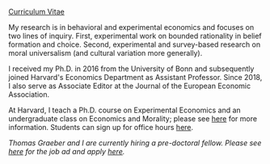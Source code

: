 [Curriculum Vitae](/pdf/Enke_cv.pdf)

My research is in behavioral and experimental economics and focuses on two lines of inquiry. First, experimental work on bounded rationality in belief formation and choice. Second, experimental and survey-based research on moral universalism (and cultural variation more generally). 

I received my Ph.D. in 2016 from the University of Bonn and subsequently joined Harvard's Economics Department as Assistant Professor. Since 2018, I also serve as Associate Editor at the Journal of the European Economic Association.

At Harvard, I teach a Ph.D. course on Experimental Economics and an undergraduate class on Economics and Morality; please see [here](https://scholar.harvard.edu/benke) for more information. Students can sign up for office hours [here](https://app.acuityscheduling.com/schedule.php?owner=12646405).

*Thomas Graeber and I are currently hiring a pre-doctoral fellow. Please see [here](/pdf/Pre-doc.pdf) for the job ad and apply [here](https://academicpositions.harvard.edu/postings/9640).*

    

